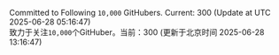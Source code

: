 Committed to Following `10,000` GitHubers. Current: <!-- FOLLOWING_COUNT -->300<!-- FOLLOWING_COUNT --> (Update at UTC <!-- LAST_UPDATED -->2025-06-28 05:16:47<!-- LAST_UPDATED -->)<br>
致力于关注`10,000`个GitHuber。当前：<!-- FOLLOWING_COUNT -->300<!-- FOLLOWING_COUNT --> (更新于北京时间 <!-- LAST_UPDATED_CST -->2025-06-28 13:16:47<!-- LAST_UPDATED_CST -->)
